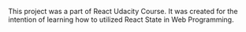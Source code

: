 This project was a part of React Udacity Course. It was created for the intention of learning how to utilized React State in Web Programming.
